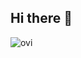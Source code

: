 ## Hi there 👋

<img src="https://github-readme-stats.vercel.app/api/top-langs?username=arizotaz&show_icons=true&locale=en&layout=compact&theme=chartreuse-dark" alt="ovi" />


<!--
**arizotaz/arizotaz** is a ✨ _special_ ✨ repository because its `README.md` (this file) appears on your GitHub profile.

Here are some ideas to get you started:

- 🔭 I’m currently working on ...
- 🌱 I’m currently learning ...
- 👯 I’m looking to collaborate on ...
- 🤔 I’m looking for help with ...
- 💬 Ask me about ...
- 📫 How to reach me: ...
- 😄 Pronouns: ...
- ⚡ Fun fact: ...
-->
